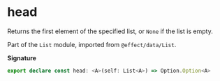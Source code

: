 # head

Returns the first element of the specified list, or `None` if the list is
empty.

Part of the `List` module, imported from `@effect/data/List`.

**Signature**

```ts
export declare const head: <A>(self: List<A>) => Option.Option<A>
```
